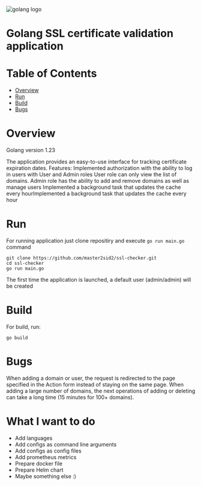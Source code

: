 ![golang logo](golang_logo.png)

# Golang SSL certificate validation application

# Table of Contents

- [Overview](#overview)
- [Run](#run)
- [Build](#build)
- [Bugs](#bugs)

# Overview
Golang version 1.23

The application provides an easy-to-use interface for tracking certificate expiration dates.
Features:
Implemented authorization with the ability to log in users with User and Admin roles
User role can only view the list of domains.
Admin role has the ability to add and remove domains as well as manage users
Implemented a background task that updates the cache every hourImplemented a background task that updates the cache every hour

# Run
For running application just clone repositiry and execute `go run main.go` command
```$bash
git clone https://github.com/master2sid2/ssl-checker.git
cd ssl-checker
go run main.go
```
The first time the application is launched, a default user (admin/admin) will be created

# Build
For build, run:
```$bash
go build
```

# Bugs
When adding a domain or user, the request is redirected to the page specified in the Action form instead of staying on the same page.
When adding a large number of domains, the next operations of adding or deleting can take a long time (15 minutes for 100+ domains).

# What I want to do
* Add languages
* Add configs as command line arguments
* Add configs as config files
* Add prometheus metrics
* Prepare docker file
* Prepare Helm chart
* Maybe something else :)
